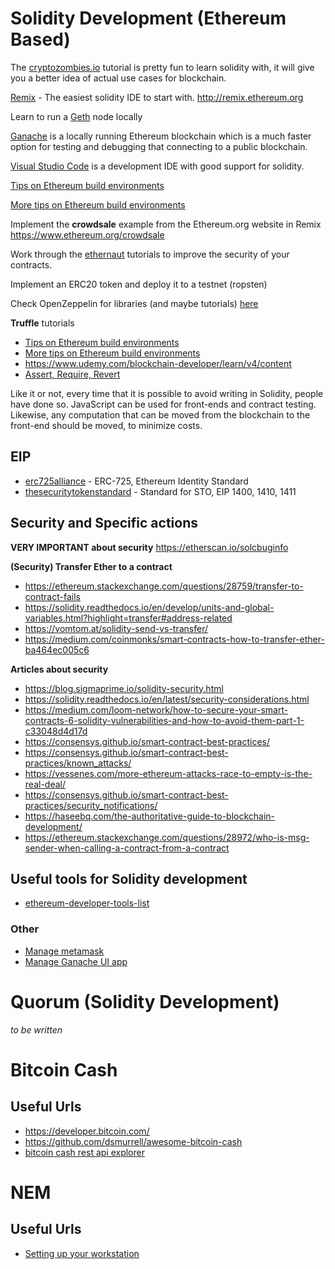 # Solidity Development (Ethereum Based)

The [cryptozombies.io](cryptozombies.io) tutorial is pretty fun to learn solidity with, it will give you a better idea of actual use cases for blockchain.

[Remix](https://remix.ethereum.org) - The easiest solidity IDE to start with.
http://remix.ethereum.org

Learn to run a [Geth](https://geth.ethereum.org/) node locally

[Ganache](https://truffleframework.com/ganache) is a locally running Ethereum blockchain which is a much faster option for testing and debugging that connecting to a public blockchain.

[Visual Studio Code](techhq_development/development_environments.md) is a development IDE with good support for solidity.

[Tips on Ethereum build environments](https://medium.com/@davekaj/solidity-tips-and-tricks-for-beginners-building-their-first-dapp-on-ethereum-fed32d6a19ac)

[More tips on Ethereum build environments](https://medium.com/coinmonks/what-we-learned-building-our-first-dapp-28b01f9fc244)

Implement the **crowdsale** example from the Ethereum.org website in Remix
https://www.ethereum.org/crowdsale

Work through the [ethernaut](https://ethernaut.openzeppelin.com/) tutorials to improve the security of your contracts.

Implement an ERC20 token and deploy it to a testnet (ropsten)

Check OpenZeppelin for libraries (and maybe tutorials) [here](https://blog.openzeppelin.com/guides/)

**Truffle** tutorials
  
  * [Tips on Ethereum build environments](https://medium.com/@davekaj/solidity-tips-and-tricks-for-beginners-building-their-first-dapp-on-ethereum-fed32d6a19ac)
  * [More tips on Ethereum build environments](https://medium.com/coinmonks/what-we-learned-building-our-first-dapp-28b01f9fc244)
  * https://www.udemy.com/blockchain-developer/learn/v4/content
  * [Assert, Require, Revert](https://medium.com/@kscarbrough1/writing-solidity-unit-tests-for-testing-assert-require-and-revert-conditions-using-truffle-2e182d91a40f)

Like it or not, every time that it is possible to avoid writing in Solidity, people have done so. JavaScript can be used for front-ends and contract testing. Likewise, any computation that can be moved from the blockchain to the front-end should be moved, to minimize costs.

## EIP
  * [erc725alliance](https://erc725alliance.org/) - ERC-725, Ethereum Identity Standard
  * [thesecuritytokenstandard](https://thesecuritytokenstandard.org/) - Standard for STO, EIP 1400, 1410, 1411


## Security and Specific actions

**VERY IMPORTANT about security** https://etherscan.io/solcbuginfo

**(Security) Transfer Ether to a contract**
  * https://ethereum.stackexchange.com/questions/28759/transfer-to-contract-fails
  * https://solidity.readthedocs.io/en/develop/units-and-global-variables.html?highlight=transfer#address-related
  * https://vomtom.at/solidity-send-vs-transfer/
  * https://medium.com/coinmonks/smart-contracts-how-to-transfer-ether-ba464ec005c6

**Articles about security**
  * https://blog.sigmaprime.io/solidity-security.html
  * https://solidity.readthedocs.io/en/latest/security-considerations.html
  * https://medium.com/loom-network/how-to-secure-your-smart-contracts-6-solidity-vulnerabilities-and-how-to-avoid-them-part-1-c33048d4d17d
  * https://consensys.github.io/smart-contract-best-practices/
  * https://consensys.github.io/smart-contract-best-practices/known_attacks/
  * https://vessenes.com/more-ethereum-attacks-race-to-empty-is-the-real-deal/
  * https://consensys.github.io/smart-contract-best-practices/security_notifications/
  * https://haseebq.com/the-authoritative-guide-to-blockchain-development/
  * https://ethereum.stackexchange.com/questions/28972/who-is-msg-sender-when-calling-a-contract-from-a-contract

## Useful tools for Solidity development
  * [ethereum-developer-tools-list](https://github.com/ConsenSys/ethereum-developer-tools-list)

### Other
  * [Manage metamask](techhq_development/manage_metamask.md)
  * [Manage Ganache UI app](techhq_development/manage_ganache_ui.md)

# Quorum (Solidity Development)
*to be written*




# Bitcoin Cash
## Useful Urls
  * https://developer.bitcoin.com/
  * https://github.com/dsmurrell/awesome-bitcoin-cash
  * [bitcoin cash rest api explorer](https://rest.bitcoin.com/#/block/blockDetails)

# NEM
## Useful Urls
  * [Setting up your workstation](https://nemtech.github.io/getting-started/setup-workstation.html)
